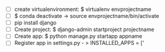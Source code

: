  - [ ] create virtualenvironment: $ virtualenv envprojectname
 - [ ] $ conda deactivate -> source envprojectname/bin/activate
 - [ ] pip install django
 - [ ] Create project: $ django-admin startproject projectname
 - [ ] Create app: $ python manage.py startapp appname
 - [ ] Register app in settings.py - > INSTALLED_APPS = ['

<!--stackedit_data:
eyJoaXN0b3J5IjpbNzU2MjQyNjE1LDE2MDA3MDkxOTMsMTI5OT
EzNTM2M119
-->
